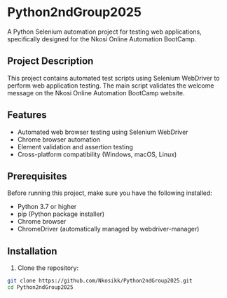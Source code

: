 # Python2ndGroup2025

A Python Selenium automation project for testing web applications, specifically designed for the Nkosi Online Automation BootCamp.

## Project Description

This project contains automated test scripts using Selenium WebDriver to perform web application testing. The main script validates the welcome message on the Nkosi Online Automation BootCamp website.

## Features

- Automated web browser testing using Selenium WebDriver
- Chrome browser automation
- Element validation and assertion testing
- Cross-platform compatibility (Windows, macOS, Linux)

## Prerequisites

Before running this project, make sure you have the following installed:

- Python 3.7 or higher
- pip (Python package installer)
- Chrome browser
- ChromeDriver (automatically managed by webdriver-manager)

## Installation

1. Clone the repository:
```bash
git clone https://github.com/Nkosikk/Python2ndGroup2025.git
cd Python2ndGroup2025